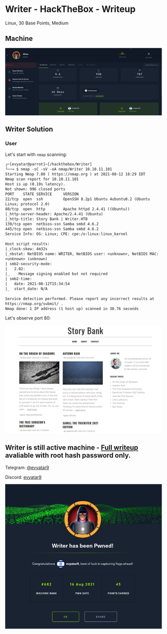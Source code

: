 # Writer - HackTheBox - Writeup
Linux, 30 Base Points, Medium

## Machine

![‏‏Writer.JPG](images/Writer.JPG)


## Writer Solution


### User

Let's start with ```nmap``` scanning:

```console
┌─[evyatar@parrot]─[/hackthebox/Writer]
└──╼ $ nmap -sC -sV -oA nmap/Writer 10.10.11.101 
Starting Nmap 7.80 ( https://nmap.org ) at 2021-08-12 18:29 IDT
Nmap scan report for 10.10.11.101
Host is up (0.10s latency).
Not shown: 996 closed ports
PORT    STATE SERVICE     VERSION
22/tcp  open  ssh         OpenSSH 8.2p1 Ubuntu 4ubuntu0.2 (Ubuntu Linux; protocol 2.0)
80/tcp  open  http        Apache httpd 2.4.41 ((Ubuntu))
|_http-server-header: Apache/2.4.41 (Ubuntu)
|_http-title: Story Bank | Writer.HTB
139/tcp open  netbios-ssn Samba smbd 4.6.2
445/tcp open  netbios-ssn Samba smbd 4.6.2
Service Info: OS: Linux; CPE: cpe:/o:linux:linux_kernel

Host script results:
|_clock-skew: 4m32s
|_nbstat: NetBIOS name: WRITER, NetBIOS user: <unknown>, NetBIOS MAC: <unknown> (unknown)
| smb2-security-mode: 
|   2.02: 
|_    Message signing enabled but not required
| smb2-time: 
|   date: 2021-08-12T15:34:54
|_  start_date: N/A

Service detection performed. Please report any incorrect results at https://nmap.org/submit/ .
Nmap done: 1 IP address (1 host up) scanned in 30.76 seconds

```

Let's observe port 80:

![port80.JPG](images/port80.JPG)


## Writer is still active machine - [Full writeup](Writer-Writeup.pdf) avaliable with root hash password only.

Telegram: [@evyatar9](https://t.me/evyatar9)

Discord: [evyatar9](https://discordapp.com/users/812805349815091251)

![pwn.JPG](images/pwn.JPG)